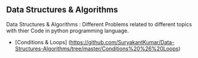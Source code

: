 ## Data Structures & Algorithms

Data Structures &amp; Algorithms : Different Problems related to different topics with thier Code in python programming language.

* [Conditions & Loops] (https://github.com/SuryakantKumar/Data-Structures-Algorithms/tree/master/Conditions%20%26%20Loops)
